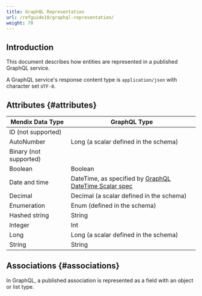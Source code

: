 ```yaml
---
title: GraphQL Representation
url: /refguide10/graphql-representation/
weight: 70
---
```


## Introduction

This document describes how entities are represented in a published GraphQL service.

A GraphQL service's response content type is `application/json` with character set `UTF-8`.

## Attributes {#attributes}

| Mendix Data Type | GraphQL Type |
| --- | --- |
| ID (not supported)  |   |
| AutoNumber | Long (a scalar defined in the schema) |
| Binary (not supported)  |   |
| Boolean | Boolean |
| Date and time | DateTime, as specified by [GraphQL DateTime Scalar spec](https://www.graphql-scalars.com/date-time) |
| Decimal | Decimal (a scalar defined in the schema) |
| Enumeration | Enum (defined in the schema) |
| Hashed string | String |
| Integer | Int |
| Long | Long (a scalar defined in the schema) |
| String | String |

## Associations {#associations}

In GraphQL, a published association is represented as a field with an object or list type.
